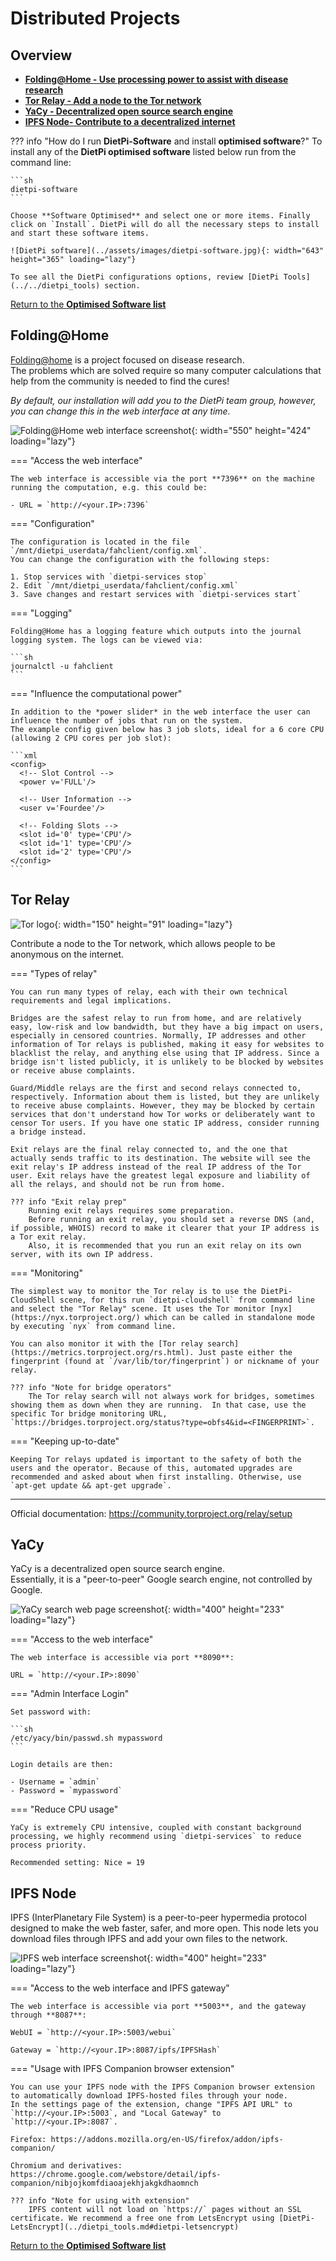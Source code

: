 # Distributed Projects

## Overview

- [**Folding@Home - Use processing power to assist with disease research**](#foldinghome)
- [**Tor Relay - Add a node to the Tor network**](#tor-relay)
- [**YaCy - Decentralized open source search engine**](#yacy)
- [**IPFS Node- Contribute to a decentralized internet**](#ipfs-node)

??? info "How do I run **DietPi-Software** and install **optimised software**?"
    To install any of the **DietPi optimised software** listed below run from the command line:

    ```sh
    dietpi-software
    ```

    Choose **Software Optimised** and select one or more items. Finally click on `Install`. DietPi will do all the necessary steps to install and start these software items.

    ![DietPi software](../assets/images/dietpi-software.jpg){: width="643" height="365" loading="lazy"}

    To see all the DietPi configurations options, review [DietPi Tools](../../dietpi_tools) section.

[Return to the **Optimised Software list**](../../software/)

## Folding@Home

[Folding@home](https://foldingathome.org/home/) is a project focused on disease research.  
The problems which are solved require so many computer calculations that help from the community is needed to find the cures!

*By default, our installation will add you to the DietPi team group, however, you can change this in the web interface at any time.*

![Folding@Home web interface screenshot](../assets/images/dietpi-software-distributed-projects-foldingathome.png){: width="550" height="424" loading="lazy"}

=== "Access the web interface"

    The web interface is accessible via the port **7396** on the machine running the computation, e.g. this could be:  

    - URL = `http://<your.IP>:7396`

=== "Configuration"

    The configuration is located in the file `/mnt/dietpi_userdata/fahclient/config.xml`.  
    You can change the configuration with the following steps:

    1. Stop services with `dietpi-services stop`
    2. Edit `/mnt/dietpi_userdata/fahclient/config.xml`
    3. Save changes and restart services with `dietpi-services start`

=== "Logging"

    Folding@Home has a logging feature which outputs into the journal logging system. The logs can be viewed via:

    ```sh
    journalctl -u fahclient
    ```

=== "Influence the computational power"

    In addition to the *power slider* in the web interface the user can influence the number of jobs that run on the system.  
    The example config given below has 3 job slots, ideal for a 6 core CPU (allowing 2 CPU cores per job slot):

    ```xml
    <config>
      <!-- Slot Control -->
      <power v='FULL'/>

      <!-- User Information -->
      <user v='Fourdee'/>

      <!-- Folding Slots -->
      <slot id='0' type='CPU'/>
      <slot id='1' type='CPU'/>
      <slot id='2' type='CPU'/>
    </config>
    ```

## Tor Relay

![Tor logo](../assets/images/dietpi-software-distributed-projects-tor.png){: width="150" height="91" loading="lazy"}

Contribute a node to the Tor network, which allows people to be anonymous on the internet.

=== "Types of relay"

    You can run many types of relay, each with their own technical requirements and legal implications.

    Bridges are the safest relay to run from home, and are relatively easy, low-risk and low bandwidth, but they have a big impact on users, especially in censored countries. Normally, IP addresses and other information of Tor relays is published, making it easy for websites to blacklist the relay, and anything else using that IP address. Since a bridge isn't listed publicly, it is unlikely to be blocked by websites or receive abuse complaints.

    Guard/Middle relays are the first and second relays connected to, respectively. Information about them is listed, but they are unlikely to receive abuse complaints. However, they may be blocked by certain services that don't understand how Tor works or deliberately want to censor Tor users. If you have one static IP address, consider running a bridge instead.

    Exit relays are the final relay connected to, and the one that actually sends traffic to its destination. The website will see the exit relay's IP address instead of the real IP address of the Tor user. Exit relays have the greatest legal exposure and liability of all the relays, and should not be run from home.

    ??? info "Exit relay prep"
        Running exit relays requires some preparation.
        Before running an exit relay, you should set a reverse DNS (and, if possible, WHOIS) record to make it clearer that your IP address is a Tor exit relay.
        Also, it is recommended that you run an exit relay on its own server, with its own IP address.

=== "Monitoring"

    The simplest way to monitor the Tor relay is to use the DietPi-CloudShell scene, for this run `dietpi-cloudshell` from command line and select the "Tor Relay" scene. It uses the Tor monitor [nyx](https://nyx.torproject.org/) which can be called in standalone mode by executing `nyx` from command line.

    You can also monitor it with the [Tor relay search](https://metrics.torproject.org/rs.html). Just paste either the fingerprint (found at `/var/lib/tor/fingerprint`) or nickname of your relay.

    ??? info "Note for bridge operators"
        The Tor relay search will not always work for bridges, sometimes showing them as down when they are running.  In that case, use the specific Tor bridge monitoring URL, `https://bridges.torproject.org/status?type=obfs4&id=<FINGERPRINT>`.

=== "Keeping up-to-date"

    Keeping Tor relays updated is important to the safety of both the users and the operator. Because of this, automated upgrades are recommended and asked about when first installing. Otherwise, use `apt-get update && apt-get upgrade`.

***

Official documentation: <https://community.torproject.org/relay/setup>

## YaCy

YaCy is a decentralized open source search engine.  
Essentially, it is a "peer-to-peer" Google search engine, not controlled by Google.

![YaCy search web page screenshot](../assets/images/dietpi-software-distributed-projects-yacy.png){: width="400" height="233" loading="lazy"}

=== "Access to the web interface"

    The web interface is accessible via port **8090**:

    URL = `http://<your.IP>:8090`

=== "Admin Interface Login"

    Set password with:

    ```sh
    /etc/yacy/bin/passwd.sh mypassword
    ```

    Login details are then:

    - Username = `admin`
    - Password = `mypassword`

=== "Reduce CPU usage"

    YaCy is extremely CPU intensive, coupled with constant background processing, we highly recommend using `dietpi-services` to reduce process priority.

    Recommended setting: Nice = 19

## IPFS Node

IPFS (InterPlanetary File System) is a peer-to-peer hypermedia protocol designed to make the web faster, safer, and more open.
This node lets you download files through IPFS and add your own files to the network.

![IPFS web interface screenshot](../assets/images/dietpi-software-distributed-projects-ipfs.png){: width="400" height="233" loading="lazy"}

=== "Access to the web interface and IPFS gateway"

    The web interface is accessible via port **5003**, and the gateway through **8087**:

    WebUI = `http://<your.IP>:5003/webui`

    Gateway = `http://<your.IP>:8087/ipfs/IPFSHash`

=== "Usage with IPFS Companion browser extension"

    You can use your IPFS node with the IPFS Companion browser extension to automatically download IPFS-hosted files through your node.
    In the settings page of the extension, change "IPFS API URL" to `http://<your.IP>:5003`, and "Local Gateway" to `http://<your.IP>:8087`.

    Firefox: https://addons.mozilla.org/en-US/firefox/addon/ipfs-companion/

    Chromium and derivatives: https://chrome.google.com/webstore/detail/ipfs-companion/nibjojkomfdiaoajekhjakgkdhaomnch

    ??? info "Note for using with extension"
        IPFS content will not load on `https://` pages without an SSL certificate. We recommend a free one from LetsEncrypt using [DietPi-LetsEncrypt](../dietpi_tools.md#dietpi-letsencrypt)

[Return to the **Optimised Software list**](../../software/)
